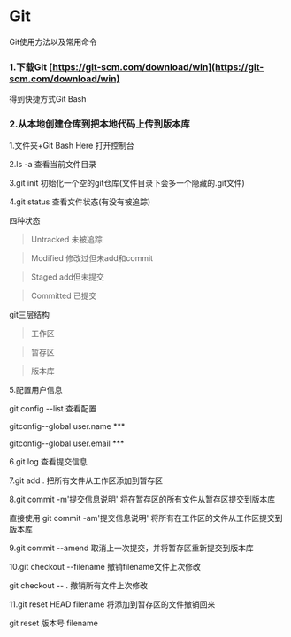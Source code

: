 # Git

Git使用方法以及常用命令

 ### 1.下载Git [https://git-scm.com/download/win](https://git-scm.com/download/win)
 
得到快捷方式Git Bash

### 2.从本地创建仓库到把本地代码上传到版本库

1.文件夹+Git Bash Here 打开控制台

2.ls -a 查看当前文件目录

3.git init 初始化一个空的git仓库(文件目录下会多一个隐藏的.git文件)

4.git status 查看文件状态(有没有被追踪)

  四种状态

  >Untracked 未被追踪
  
  >Modified 修改过但未add和commit
  
  >Staged add但未提交
  
  >Committed 已提交
  
  git三层结构

  >工作区
  
  >暂存区
  
  >版本库
  
5.配置用户信息
  
  git config --list 查看配置
  
  gitconfig--global user.name ***
  
  gitconfig--global user.email ***
  
6.git log 查看提交信息

7.git add . 把所有文件从工作区添加到暂存区

8.git commit -m'提交信息说明' 将在暂存区的所有文件从暂存区提交到版本库

  直接使用 git commit -am'提交信息说明' 将所有在工作区的文件从工作区提交到版本库
  
9.git commit --amend 取消上一次提交，并将暂存区重新提交到版本库

10.git checkout --filename 撤销filename文件上次修改

  git checkout -- . 撤销所有文件上次修改
  
11.git reset HEAD filename 将添加到暂存区的文件撤销回来

  git reset 版本号 filename
  
  
  
